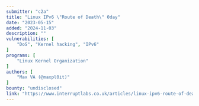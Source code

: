 ```yaml
---
submitter: "c2a"
title: "Linux IPv6 \"Route of Death\" 0day"
date: "2023-05-15"
added: "2024-11-03"
description: ""
vulnerabilities: [
    "DoS", "Kernel hacking", "IPv6"
]
programs: [
    "Linux Kernel Organization"
]
authors: [
    "Max VA (@maxpl0it)"
]
bounty: "undisclosed"
link: "https://www.interruptlabs.co.uk/articles/linux-ipv6-route-of-death"
---
```




